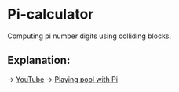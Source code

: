# Pi-calculator
Computing pi number digits using colliding blocks.

## Explanation:
-> [YouTube](https://www.youtube.com/watch?v=jsYwFizhncE)
-> [Playing pool with Pi](https://www.maths.tcd.ie/~lebed/Galperin.%20Playing%20pool%20with%20pi.pdf)

